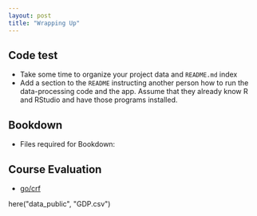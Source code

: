 ```yaml
---
layout: post
title: "Wrapping Up"
---
```


## Code test

- Take some time to organize your project data and `README.md` index
- Add a section to the `README` instructing another person how to run the data-processing code and the app. Assume that they already know R and RStudio and have those programs installed.

## Bookdown

- Files required for Bookdown: 

## Course Evaluation

- [go/crf](https://go.middlebury.edu/crf)




here("data_public", "GDP.csv")